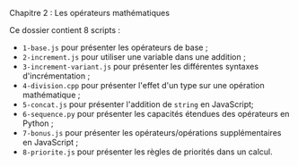 Chapitre 2 : Les opérateurs mathématiques

Ce dossier contient 8 scripts :

* `1-base.js` pour présenter les opérateurs de base ;
* `2-increment.js` pour utiliser une variable dans une addition ;
* `3-increment-variant.js` pour présenter les différentes syntaxes d'incrémentation ;
* `4-division.cpp` pour présenter l'effet d'un type sur une opération mathématique ;
* `5-concat.js` pour présenter l'addition de `string` en JavaScript;
* `6-sequence.py` pour présenter les capacités étendues des opérateurs en Python ;
* `7-bonus.js` pour présenter les opérateurs/opérations supplémentaires en JavaScript ; 
* `8-priorite.js` pour présenter les règles de priorités dans un calcul.
